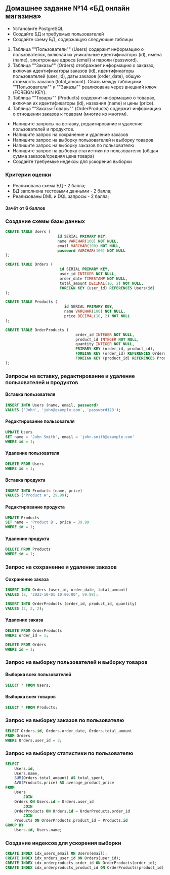 ## Домашнее задание №14 «БД онлайн магазина»

- Установите PostgreSQL
- Создайте БД и требуемых пользователей
- Создайте схему БД, содержащую следующие таблицы
1) Таблица ""Пользователи"" (Users) содержит информацию о пользователях, включая их уникальные идентификаторы (id), имена (name), электронные адреса (email) и пароли (password).
2) Таблица ""Заказы"" (Orders) отображает информацию о заказах, включая идентификаторы заказов (id), идентификаторы пользователей (user_id), даты заказов (order_date), общую стоимость заказов (total_amount). Связь между таблицами ""Пользователи"" и ""Заказы"" реализована через внешний ключ (FOREIGN KEY).
3) Таблица ""Товары"" (Products) содержит информацию о товарах, включая их идентификаторы (id), названия (name) и цены (price).
4) Таблица ""Заказы-Товары"" (OrderProducts) содержит информацию о отношении заказов к товарам (многие ко многим).

- Напишите запросы на вставку, редактирование и удаление пользователей и продуктов.
- Напишите запрос на сохранение и удаление заказов
- Напишите запрос на выборку пользователей и выборку товаров
- Напишите запрос на выборку заказов по пользователю
- Напишите запрос на выборку статистики по пользователю (общая сумма заказов/средняя цена товара)
- Создайте требуемые индексы для ускорения выборки

### Критерии оценки
- Реализована схема БД - 2 балла;
- БД заполнена тестовыми данными - 2 балла;
- Реализованы DML и DQL запросы - 2 балла;

#### Зачёт от 6 баллов


### Создание схемы базы данных

```sql
CREATE TABLE Users (
                       id SERIAL PRIMARY KEY,
                       name VARCHAR(100) NOT NULL,
                       email VARCHAR(100) NOT NULL,
                       password VARCHAR(100) NOT NULL
);

CREATE TABLE Orders (
                        id SERIAL PRIMARY KEY,
                        user_id INTEGER NOT NULL,
                        order_date TIMESTAMP NOT NULL,
                        total_amount DECIMAL(10, 2) NOT NULL,
                        FOREIGN KEY (user_id) REFERENCES Users(id)
);

CREATE TABLE Products (
                          id SERIAL PRIMARY KEY,
                          name VARCHAR(100) NOT NULL,
                          price DECIMAL(10, 2) NOT NULL
);

CREATE TABLE OrderProducts (
                               order_id INTEGER NOT NULL,
                               product_id INTEGER NOT NULL,
                               quantity INTEGER NOT NULL,
                               PRIMARY KEY (order_id, product_id),
                               FOREIGN KEY (order_id) REFERENCES Orders(id),
                               FOREIGN KEY (product_id) REFERENCES Products(id)
);
```

### Запросы на вставку, редактирование и удаление пользователей и продуктов

#### Вставка пользователя

```sql
INSERT INTO Users (name, email, password)
VALUES ('John', 'john@example.com', 'password123');
```

#### Редактирование пользователя

```sql
UPDATE Users
SET name = 'John Smith', email = 'john.smith@example.com'
WHERE id = 1;
```

#### Удаление пользователя

```sql
DELETE FROM Users
WHERE id = 1;
```

#### Вставка продукта

```sql
INSERT INTO Products (name, price)
VALUES ('Product A', 29.99);
```

#### Редактирование продукта

```sql
UPDATE Products
SET name = 'Product B', price = 39.99
WHERE id = 1;
```

#### Удаление продукта

```sql
DELETE FROM Products
WHERE id = 1;
```

### Запрос на сохранение и удаление заказов

#### Сохранение заказа

```sql
INSERT INTO Orders (user_id, order_date, total_amount)
VALUES (2, '2023-10-01 10:00:00', 59.98);

INSERT INTO OrderProducts (order_id, product_id, quantity)
VALUES (2, 2, 2);
```

#### Удаление заказа

```sql
DELETE FROM OrderProducts
WHERE order_id = 1;

DELETE FROM Orders
WHERE id = 1;
```

### Запрос на выборку пользователей и выборку товаров

#### Выборка всех пользователей

```sql
SELECT * FROM Users;
```

#### Выборка всех товаров

```sql
SELECT * FROM Products;
```

### Запрос на выборку заказов по пользователю

```sql
SELECT Orders.id, Orders.order_date, Orders.total_amount
FROM Orders
WHERE Orders.user_id = 2;
```

### Запрос на выборку статистики по пользователю

```sql
SELECT
    Users.id,
    Users.name,
    SUM(Orders.total_amount) AS total_spent,
    AVG(Products.price) AS average_product_price
FROM
    Users
        JOIN
    Orders ON Users.id = Orders.user_id
        JOIN
    OrderProducts ON Orders.id = OrderProducts.order_id
        JOIN
    Products ON OrderProducts.product_id = Products.id
GROUP BY
    Users.id, Users.name;
```

### Создание индексов для ускорения выборки

```sql
CREATE INDEX idx_users_email ON Users(email);
CREATE INDEX idx_orders_user_id ON Orders(user_id);
CREATE INDEX idx_orderproducts_order_id ON OrderProducts(order_id);
CREATE INDEX idx_orderproducts_product_id ON OrderProducts(product_id);
```
